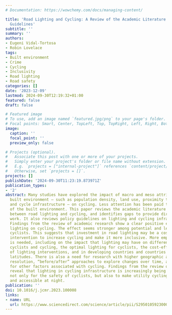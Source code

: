 ```yaml
---
# Documentation: https://wowchemy.com/docs/managing-content/

title: 'Road Lighting and Cycling: A Review of the Academic Literature and Policy
  Guidelines'
subtitle: ''
summary: ''
authors:
- Eugeni Vidal-Tortosa
- Robin Lovelace
tags:
- Built environment
- Crime
- Cycling
- Inclusivity
- Road lighting
- Road safety
categories: []
date: '2023-12-09'
lastmod: 2024-09-30T12:19:32+01:00
featured: false
draft: false

# Featured image
# To use, add an image named `featured.jpg/png` to your page's folder.
# Focal points: Smart, Center, TopLeft, Top, TopRight, Left, Right, BottomLeft, Bottom, BottomRight.
image:
  caption: ''
  focal_point: ''
  preview_only: false

# Projects (optional).
#   Associate this post with one or more of your projects.
#   Simply enter your project's folder or file name without extension.
#   E.g. `projects = ["internal-project"]` references `content/project/deep-learning/index.md`.
#   Otherwise, set `projects = []`.
projects: []
publishDate: '2024-09-30T11:23:19.873971Z'
publication_types:
- '2'
abstract: Many studies have explored the impact of macro and meso attributes of the
  built environment — such as population density, land use, proximity to services,
  and cycle infrastructure — on cycling. Less attention has been paid to micro attributes
  of the built environment. This paper reviews the academic literature on the relationship
  between road lighting and cycling, and identifies gaps to provide direction to future
  work. It also reviews policy guidelines on lighting and cycling infrastructure.
  Findings from the review of academic research show a clear positive effect of road
  lighting on cycling. The effect seems stronger among potential and less experienced
  cyclists. This suggests that investment in road lighting may be a cost-effective
  intervention to increase cycling and make it more inclusive. More empirical work
  is needed, including on the impact that lighting may have on different types of
  cyclists and cycling, the optimal lighting for cyclists, the cost-effectiveness
  of lighting interventions, and in developing countries and countries at extreme
  latitudes. There is also a need for research with higher geographic and temporal
  resolution, “before/after” approaches to explore changes over time, and accounting
  for other factors associated with cycling. Findings from the review of policy guidelines
  reveal that lighting in cycling infrastructure is increasingly being considered,
  not only for the safety of cyclists, but also to make utility cycling more appealing
  and accessible at night.
publication: ''
doi: 10.1016/j.jcmr.2023.100008
links:
- name: URL
  url: https://www.sciencedirect.com/science/article/pii/S2950105923000086
---
```

